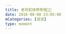 ```yaml
---
title: 老司机快带带我🥺🥺
date: 2016-08-08 23:05:00
mCategories: [说说]
type: moment
---
```


<div id="pics-20160808230500"></div>

<script>
var data = [
    {"link": "2016-08-08_000000.jpeg", "type": "shuoshuo"},
    {"link": "2016-08-08_000001.jpeg", "type": "shuoshuo"},
    {"link": "2016-08-08_000002.jpeg", "type": "shuoshuo"},
    {"link": "2016-08-08_000003.jpeg", "type": "shuoshuo"}
];
picsRender(data, "pics-20160808230500");
</script>
